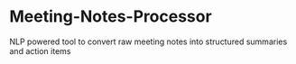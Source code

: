 # Meeting-Notes-Processor
NLP powered tool to convert raw meeting notes into structured summaries and action items
